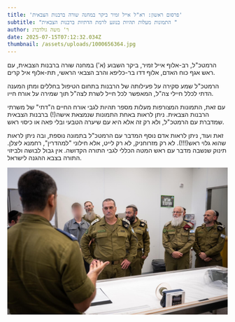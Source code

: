 ```yaml
---
title: 'פרסום ראשון: רא"ל אייל זמיר ביקר במחנה שורה ברבנות הצבאית'
subtitle: "התמונות מעלות תהיות בנוגע לרמת הדתיות ברבנות הצבאית "
author: ר' משה גולדברג
date: 2025-07-15T07:12:32.034Z
thumbnail: /assets/uploads/1000656364.jpg
---
```

ה﻿רמטכ"ל, רב-אלוף אייל זמיר, ביקר השבוע (א') במחנה שורה ברבנות הצבאית, עם ראש אגף כוח האדם, אלוף דדו בר-כליפא והרב הצבאי הראשי, תת-אלוף איל קרים.

ה﻿רמטכ"ל שמע סקירה על פעילותה של הרבנות בתחום הטיפול בחללים ומתן המענה הדתי לכלל חיילי צה"ל, המאפשר לכל חייל לשרת לצה"ל תוך שמירה על אורח חייו.

ע﻿ם זאת, התמונות המצורפות מעלות מספר תהיות לגבי אורח החיים ה"דתי" של משרתי הרבנות הצבאית. ניתן לראות באחת התמונות שנמצאת אישה(!) ברבנות הצבאית שמדברת עם הרמטכ"ל, ולא רק זה אלא היא עם שיערה הטבעי ובלי פאה או כיסוי ראש.

ז﻿את ועוד, ניתן לראות אדם נוסף המדבר עם הרמטכ"ל בתמונה נוספת, ובה ניתן לראות שהוא גלוי ראש(!!!). לא רק מזרוחניק, לא רק לייט, אלא חילוני "למהדרין", רחמנא ליצלן. תינוק שנשבה מדבר עם ראש המטה הכללי לגבי התורה הקדושה. אין גבול לבושה ולביזוי התורה בצבא ההגנה לישראל.

![](/assets/uploads/1000656363.jpg)